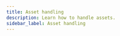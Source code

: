 ```yaml
---
title: Asset handling
description: Learn how to handle assets.
sidebar_label: Asset handling
---
```

